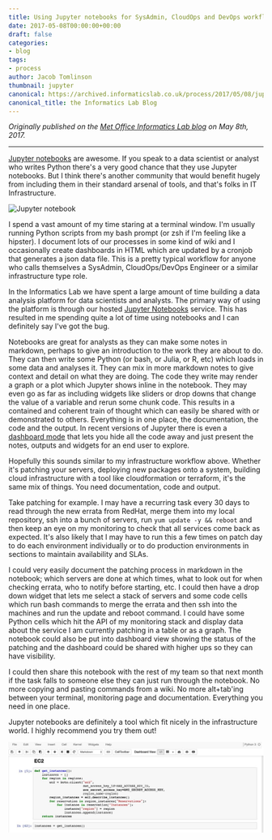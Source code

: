 ```yaml
---
title: Using Jupyter notebooks for SysAdmin, CloudOps and DevOps workflows.
date: 2017-05-08T00:00:00+00:00
draft: false
categories:
- blog
tags:
- process
author: Jacob Tomlinson
thumbnail: jupyter
canonical: https://archived.informaticslab.co.uk/process/2017/05/08/jupyter-for-sysadmin-devops-cloudops-workflows.html
canonical_title: the Informatics Lab Blog
---
```


_Originally published on the [Met Office Informatics Lab blog](https://archived.informaticslab.co.uk/process/2017/05/08/jupyter-for-sysadmin-devops-cloudops-workflows.html) on May 8th, 2017._

---

[Jupyter notebooks][jupyter] are awesome. If you speak to a data scientist or analyst who writes Python there's a very good chance that they use Jupyter notebooks. But I think there's another community that would benefit hugely from including them in their standard arsenal of tools, and that's folks in IT Infrastructure.

![Jupyter notebook](https://images.informaticslab.co.uk/articles/article-jupyter/29aec8999f72db598aa8a0b5b7433d9f.png)

I spend a vast amount of my time staring at a terminal window. I'm usually running Python scripts from my bash prompt (or zsh if I'm feeling like a hipster). I document lots of our processes in some kind of wiki and I occasionally create dashboards in HTML which are updated by a cronjob that generates a json data file. This is a pretty typical workflow for anyone who calls themselves a SysAdmin, CloudOps/DevOps Engineer or a similar infrastructure type role.

In the Informatics Lab we have spent a large amount of time building a data analysis platform for data scientists and analysts. The primary way of using the platform is through our hosted [Jupyter Notebooks][jade-notebooks] service. This has resulted in me spending quite a lot of time using notebooks and I can definitely say I've got the bug.

Notebooks are great for analysts as they can make some notes in markdown, perhaps to give an introduction to the work they are about to do. They can then write some Python (or bash, or Julia, or R, etc) which loads in some data and analyses it. They can mix in more markdown notes to give context and detail on what they are doing. The code they write may render a graph or a plot which Jupyter shows inline in the notebook. They may even go as far as including widgets like sliders or drop downs that change the value of a variable and rerun some chunk code. This results in a contained and coherent train of thought which can easily be shared with or demonstrated to others. Everything is in one place, the documentation, the code and the output. In recent versions of Jupyter there is even a [dashboard mode][jupyter-dashboards] that lets you hide all the code away and just present the notes, outputs and widgets for an end user to explore.

Hopefully this sounds similar to my infrastructure workflow above. Whether it's patching your servers, deploying new packages onto a system, building cloud infrastructure with a tool like cloudformation or terraform, it's the same mix of things. You need documentation, code and output.

Take patching for example. I may have a recurring task every 30 days to read through the new errata from RedHat, merge them into my local repository, ssh into a bunch of servers, run `yum update -y && reboot` and then keep an eye on my monitoring to check that all services come back as expected. It's also likely that I may have to run this a few times on patch day to do each environment individually or to do production environments in sections to maintain availability and SLAs.

I could very easily document the patching process in markdown in the notebook; which servers are done at which times, what to look out for when checking errata, who to notify before starting, etc. I could then have a drop down widget that lets me select a stack of servers and some code cells which run bash commands to merge the errata and then ssh into the machines and run the update and reboot command. I could have some Python cells which hit the API of my monitoring stack and display data about the service I am currently patching in a table or as a graph. The notebook could also be put into dashboard view showing the status of the patching and the dashboard could be shared with higher ups so they can have visibility.

I could then share this notebook with the rest of my team so that next month if the task falls to someone else they can just run through the notebook. No more copying and pasting commands from a wiki. No more alt+tab'ing between your terminal, monitoring page and documentation. Everything you need in one place.

Jupyter notebooks are definitely a tool which fit nicely in the infrastructure world. I highly recommend you try them out!

![Jupyter notebook doing AWS things](wr3ZABQh.png)

[jade-notebooks]: http://www.informaticslab.co.uk/technology/2016/09/12/try-jade.html
[jupyter]: http://jupyter.org/
[jupyter-dashboards]: https://github.com/jupyter/dashboards

